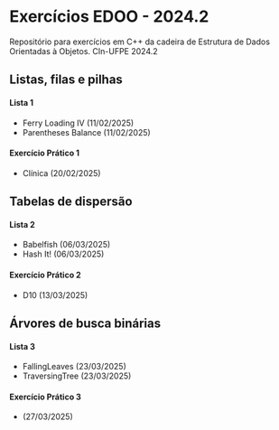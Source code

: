 # Exercícios EDOO - 2024.2
Repositório para exercícios em C++ da cadeira de Estrutura de Dados Orientadas à Objetos. CIn-UFPE 2024.2

## Listas, filas e pilhas
#### Lista 1
- Ferry Loading IV (11/02/2025)
- Parentheses Balance (11/02/2025)

#### Exercício Prático 1
- Clínica (20/02/2025)

## Tabelas de dispersão
#### Lista 2
- Babelfish (06/03/2025)
- Hash It! (06/03/2025)

#### Exercício Prático 2
- D10 (13/03/2025)

## Árvores de busca binárias
#### Lista 3
- FallingLeaves (23/03/2025)
- TraversingTree (23/03/2025)

#### Exercício Prático 3
- (27/03/2025)